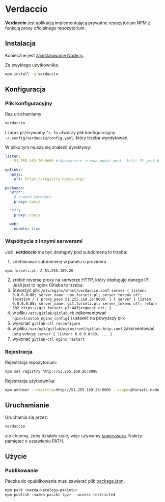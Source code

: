 # Verdaccio

**Verdaccio** jest aplikacją implementującą prywatne repozytorium NPM z funkcją proxy oficjalnego repozytorium.

## Instalacja
Konieczne jest [zainstalowanie Node.js](./node-js.md).

Ze zwykłego użytkownika:
```sh
npm install -g verdaccio
```

## Konfiguracja
### Plik konfiguracyjny
Raz uruchamiamy:
```sh
verdaccio
```
i zaraz przerywamy `^c`. To utworzy plik konfiguracyjny `~/.config/verdaccio/config.yaml`, który trzeba wyedytować.

W pliku tym muszą się znaleźć dyrektywy:
```yaml
listen:
  - 51.255.169.26:9000 # Koniecznie trzeba podać port. Jeśli IP jest 0.0.0.0 to nasłuchuj na wszystkich IP

uplinks:
  npmjs:
    url: https://registry.npmjs.org/

packages:
  '@*/*':
    # scoped packages
    proxy: npmjs

  '**':
    proxy: npmjs

  web:
    enable: true
```

### Współżycie z innymi serwerami
Jeśli **_verdaccio_** ma być dostępny pod subdomeną to trzeba:
1. zdefiniować subdomenę w panelu u providera
  ```
  npm.forseti.pl. A 51.255.169.26
  ```
2. zrobić reverse proxy na serwerze HTTP, który obsługuje danego IP. Jeśli jest to nginx Gitlaba to trzeba:
  1. Stworzyć plik `/etc/nginx/vhost/verdaccio.conf`:
    ```
    server {
      listen: 0.0.0.0:80;
      server_name: npm.forseti.pl;
      server_tokens off;
      location / {
        proxy_pass 51.255.169.26:9000;
      }
    }
    server {
      listen: 0.0.0.0:80;
      server_name: git.forseti.pl;
      server_tokens off;
      return 302 https://git.forseti.pl:443$request_uri;
    }
    ```
  2. w pliku `/etc/gitlab/gitlab.rb` odkomentować `nginx[custom_nginx_config]` i ustawić na powyższy plik
  3. wykonać `gitlab-ctl reconfigure`
  4. w pliku `/var/opt/gitlab/nginx/conf/gitlab-http.conf` zakomentować całą sekcję:
    ```
    server {
      listen: 0.0.0.0:80;
      ...
    }
    ```
  5. wykonać `gitlab-ctl nginx restart`

### Rejestracja
Rejestracja repozytorium:
```sh
npm set registry http://51.255.169.26:9000
```

Rejestracja użytkownika:
```sh
npm adduser --registry=http://51.255.169.26:9000 --scope=@forseti-node
```

## Uruchamianie
Uruchamia się przez:
```sh
verdaccio
```
ale chcemy, żeby działało stale, więc używamy [supervisora](supervisor.md). Należy pamiętać o ustawieniu PATH.

## Użycie
### Publikowanie

Paczka do opublikowania musi zawierać plik [package.json](node-package.json).

```sh
npm pack <nazwa-katalogu-pakietu>
npm publish <nazwa-paczki-tgz> --access restricted
```
